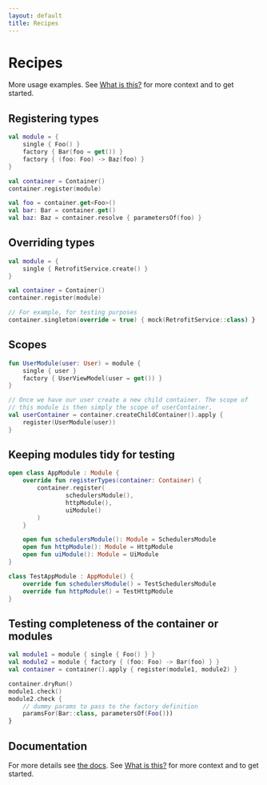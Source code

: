 ```yaml
---
layout: default
title: Recipes
---
```


# Recipes

More usage examples. See [What is this?](https://jbrunton.github.io/mini-container/) for more context and to get started.

## Registering types

```kotlin
val module = {
    single { Foo() }
    factory { Bar(foo = get()) }
    factory { (foo: Foo) -> Baz(foo) }
}

val container = Container()
container.register(module)

val foo = container.get<Foo>()
val bar: Bar = container.get()
val baz: Baz = container.resolve { parametersOf(foo) }

```

## Overriding types

```kotlin
val module = {
    single { RetrofitService.create() }
}

val container = Container()
container.register(module)

// For example, for testing purposes
container.singleton(override = true) { mock(RetrofitService::class) }
```

## Scopes

```kotlin
fun UserModule(user: User) = module {
    single { user }
    factory { UserViewModel(user = get()) }
}

// Once we have our user create a new child container. The scope of
// this module is then simply the scope of userContainer.
val userContainer = container.createChildContainer().apply {
    register(UserModule(user))
}
```

## Keeping modules tidy for testing

```kotlin
open class AppModule : Module {
    override fun registerTypes(container: Container) {
        container.register(
                schedulersModule(),
                httpModule(),
                uiModule()
        )
    }

    open fun schedulersModule(): Module = SchedulersModule
    open fun httpModule(): Module = HttpModule
    open fun uiModule(): Module = UiModule
}

class TestAppModule : AppModule() {
    override fun schedulersModule() = TestSchedulersModule
    override fun httpModule() = TestHttpModule
}
```

## Testing completeness of the container or modules

```kotlin
val module1 = module { single { Foo() } }
val module2 = module { factory { (foo: Foo) -> Bar(foo) } }
val container = container().apply { register(module1, module2) }

container.dryRun()
module1.check()
module2.check {
    // dummy params to pass to the factory definition
    paramsFor(Bar::class, parametersOf(Foo()))
}
```

## Documentation

For more details see [the docs](dokka/mini-container). See [What is this?](https://jbrunton.github.io/mini-container/) for more context and to get started.

